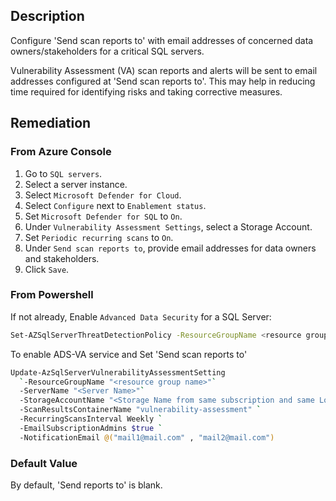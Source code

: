 ## Description

Configure 'Send scan reports to' with email addresses of concerned data owners/stakeholders for a critical SQL servers.

Vulnerability Assessment (VA) scan reports and alerts will be sent to email addresses configured at 'Send scan reports to'. This may help in reducing time required for identifying risks and taking corrective measures.

## Remediation

### From Azure Console

1. Go to `SQL servers`.
2. Select a server instance.
3. Select `Microsoft Defender for Cloud`.
4. Select `Configure` next to `Enablement status`.
5. Set `Microsoft Defender for SQL` to `On`.
6. Under `Vulnerability Assessment Settings`, select a Storage Account.
7. Set `Periodic recurring scans` to `On`.
8. Under `Send scan reports to`, provide email addresses for data owners and stakeholders.
9. Click `Save`.

### From Powershell

If not already, Enable `Advanced Data Security` for a SQL Server:

```bash
Set-AZSqlServerThreatDetectionPolicy -ResourceGroupName <resource group name> -ServerName <server name> -EmailAdmins $True
```

To enable ADS-VA service and Set 'Send scan reports to'

```bash
Update-AzSqlServerVulnerabilityAssessmentSetting
  `-ResourceGroupName "<resource group name>"`
  -ServerName "<Server Name>"`
  -StorageAccountName "<Storage Name from same subscription and same Location" `
  -ScanResultsContainerName "vulnerability-assessment" `
  -RecurringScansInterval Weekly `
  -EmailSubscriptionAdmins $true `
  -NotificationEmail @("mail1@mail.com" , "mail2@mail.com")
```

### Default Value

By default, 'Send reports to' is blank.